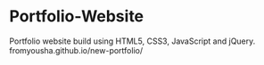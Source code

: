 # Portfolio-Website
Portfolio website build using HTML5, CSS3, JavaScript and jQuery.
fromyousha.github.io/new-portfolio/
